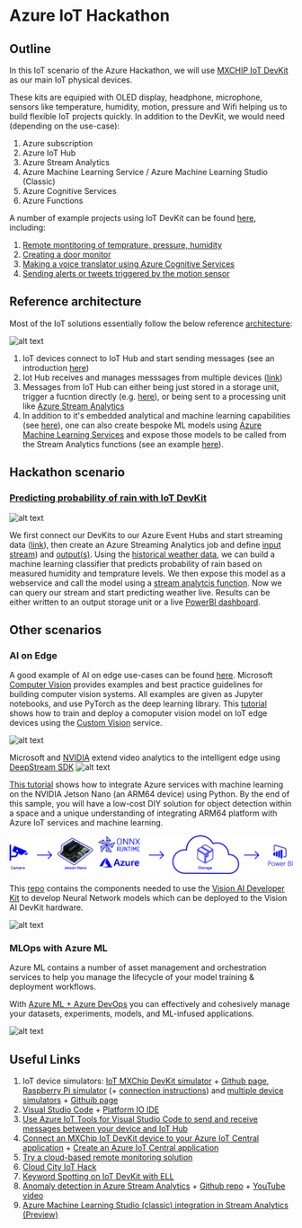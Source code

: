 # Azure IoT Hackathon

## Outline
In this IoT scenario of the Azure Hackathon, we will use [MXCHIP IoT DevKit](https://microsoft.github.io/azure-iot-developer-kit/) as our main IoT physical devices.

These kits are equipied with OLED display, headphone, microphone, sensors like temperature, humidity, motion, pressure and Wifi helping us to build flexible IoT projects quickly. In addition to the DevKit, we would need (depending on the use-case):<br>

1) Azure subscription
2) Azure IoT Hub
3) Azure Stream Analytics 
4) Azure Machine Learning Service / Azure Machine Learning Studio (Classic)
5) Azure Cognitive Services
6) Azure Functions

A number of example projects using IoT DevKit can be found [here](https://microsoft.github.io/azure-iot-developer-kit/docs/projects/), including: 
1) [Remote montitoring of temprature, pressure, humidity](https://docs.microsoft.com/en-us/azure/iot-accelerators/iot-accelerators-arduino-iot-devkit-az3166-devkit-remote-monitoring-v2)<br>
2) [Creating a door monitor](https://docs.microsoft.com/en-us/azure/iot-hub/iot-hub-arduino-iot-devkit-az3166-door-monitor)<br>
3) [Making a voice translator using Azure Cognitive Services](https://docs.microsoft.com/en-us/samples/azure-samples/mxchip-iot-devkit-translator/sample/)<br>
4) [Sending alerts or tweets triggered by the motion sensor](https://docs.microsoft.com/en-us/azure/iot-hub/iot-hub-arduino-iot-devkit-az3166-translator)<br>

## Reference architecture

Most of the IoT solutions essentially follow the below reference [architecture](https://docs.microsoft.com/en-us/azure/architecture/reference-architectures/iot/):

![alt text](https://docs.microsoft.com/en-us/azure/architecture/reference-architectures/iot/_images/iot.png) <!-- .element height="10%" width="12%" -->

1) IoT devices connect to IoT Hub and start sending messages (see an introduction [here](https://docs.microsoft.com/en-us/azure/iot-hub/iot-hub-arduino-iot-devkit-az3166-get-started)) 
2) Iot Hub receives and manages messsages from multiple devices ([link](https://docs.microsoft.com/en-us/azure/iot-hub/))
3) Messages from IoT Hub can either being just stored in a storage unit, trigger a fucntion directly (e.g. [here](https://docs.microsoft.com/en-us/azure/iot-hub/iot-hub-arduino-iot-devkit-az3166-door-monitor)), or being sent to a processing unit like [Azure Stream Analytics](https://docs.microsoft.com/en-us/azure/stream-analytics/)
4) In addition to it's embedded analytical and machine learning capabilities (see [here](https://docs.microsoft.com/en-us/azure/stream-analytics/stream-analytics-machine-learning-anomaly-detection)), one can also create bespoke ML models using [Azure Machine Learning Services](https://docs.microsoft.com/en-us/azure/machine-learning/) and expose those models to be called from the Stream Analytics functions (see an example [here](https://docs.microsoft.com/en-us/azure/stream-analytics/stream-analytics-machine-learning-integration-tutorial)).

## Hackathon scenario

### [Predicting probability of rain with IoT DevKit](https://docs.microsoft.com/en-us/azure/iot-hub/iot-hub-weather-forecast-machine-learning)
![alt text](https://docs.microsoft.com/en-us/azure/iot-hub/media/iot-hub-get-started-e2e-diagram/6.png) <!-- .element height="10%" width="12%" -->

We first connect our DevKits to our Azure Event Hubs and start streaming data ([link](https://docs.microsoft.com/en-us/azure/iot-hub/iot-hub-arduino-iot-devkit-az3166-get-started)), then create an Azure Streaming Analytics job and define [input stream](https://docs.microsoft.com/en-us/azure/stream-analytics/stream-analytics-add-inputs)) and [output(s)](https://docs.microsoft.com/en-us/azure/stream-analytics/stream-analytics-define-outputs). Using the [historical weather data](https://github.com/mozamani/nextgeniot/blob/master/files/weather_clean.csv), we can build a machine learning classifier that predicts probability of rain based on measured humidity and temprature levels. We then expose this model as a webservice and call the model using a [stream analytcis function](https://docs.microsoft.com/en-us/azure/stream-analytics/stream-analytics-scale-with-machine-learning-functions). Now we can query our stream and start predicting weather live. Results can be either written to an output storage unit or a live [PowerBI dashboard](https://docs.microsoft.com/en-us/azure/stream-analytics/stream-analytics-power-bi-dashboard).   



## Other scenarios

### AI on Edge

A good example of AI on edge use-cases can be found [here](https://github.com/microsoft/ComputerVision). Microsoft [Computer Vision](https://github.com/microsoft/ComputerVision) provides examples and best practice guidelines for building computer vision systems. All examples are given as Jupyter notebooks, and use PyTorch as the deep learning library.
This [tutorial](https://docs.microsoft.com/en-us/azure/iot-edge/tutorial-deploy-custom-vision) shows how to train and deploy a comoputer vision model on IoT edge devices using the [Custom Vision](https://docs.microsoft.com/en-us/azure/cognitive-services/custom-vision-service/home) service. <br>

![alt text](https://docs.microsoft.com/en-us/azure/iot-edge/media/tutorial-deploy-custom-vision/custom-vision-architecture.png)    

Microsoft and [NVIDIA](https://developer.nvidia.com/deepstream-sdk) extend video analytics to the intelligent edge using [DeepStream SDK](https://azure.microsoft.com/en-us/blog/microsoft-and-nvidia-extend-video-analytics-to-the-intelligent-edge/)
![alt text](https://azurecomcdn.azureedge.net/mediahandler/acomblog/media/Default/blog/e86d2867-40b5-4726-9334-82fb715526f5.jpg)

[This tutorial](https://github.com/Azure-Samples/onnxruntime-iot-edge) shows how to integrate Azure services with machine learning on the NVIDIA Jetson Nano (an ARM64 device) using Python. By the end of this sample, you will have a low-cost DIY solution for object detection within a space and a unique understanding of integrating ARM64 platform with Azure IoT services and machine learning.

![alt text](https://github.com/Azure-Samples/onnxruntime-iot-edge/raw/master/images_for_readme/arch.jpg)

This [repo](https://github.com/Microsoft/vision-ai-developer-kit) contains the components needed to use the [Vision AI Developer Kit](https://azure.github.io/Vision-AI-DevKit-Pages/) to develop Neural Network models which can be deployed to the Vision AI DevKit hardware.

![alt text](https://azure.github.io/Vision-AI-DevKit-Pages/assets/images/Peabody_spec_image.png)


### MLOps with Azure ML

Azure ML contains a number of asset management and orchestration services to help you manage the lifecycle of your model training & deployment workflows.

With [Azure ML + Azure DevOps](https://github.com/Microsoft/MLOps) you can effectively and cohesively manage your datasets, experiments, models, and ML-infused applications.  

![alt text](https://github.com/microsoft/MLOps/raw/master/media/ml-lifecycle.png)


## Useful Links

1) IoT device simulators: [IoT MXChip DevKit simulator](https://azure-samples.github.io/iot-devkit-web-simulator/) + [Github page](https://github.com/Azure-Samples/iot-devkit-web-simulator), [Raspberry Pi simulator](https://azure-samples.github.io/raspberry-pi-web-simulator/#GetStarted) (+ [connection instructions](https://docs.microsoft.com/en-us/azure/iot-hub/iot-hub-raspberry-pi-web-simulator-get-started)) and [multiple device simulators](https://www.azureiotsolutions.com/Accelerators) + [Githuib page](https://github.com/Azure/device-simulation-dotnet)
2) [Visual Studio Code](https://code.visualstudio.com/download) + [Platform IO IDE](https://platformio.org/install/ide?install=vscode)
3) [Use Azure IoT Tools for Visual Studio Code to send and receive messages between your device and IoT Hub](https://docs.microsoft.com/en-us/azure/iot-hub/iot-hub-vscode-iot-toolkit-cloud-device-messaging)
4) [Connect an MXChip IoT DevKit device to your Azure IoT Central application](https://docs.microsoft.com/en-us/azure/iot-central/preview/howto-connect-devkit) + [Create an Azure IoT Central application](https://docs.microsoft.com/en-us/azure/iot-central/preview/quick-deploy-iot-central)
5) [Try a cloud-based remote monitoring solution](https://docs.microsoft.com/en-us/azure/iot-accelerators/quickstart-remote-monitoring-deploy)
6) [Cloud City IoT Hack](https://github.com/Azure/CloudIoTHack)
7) [Keyword Spotting on IoT DevKit with ELL](https://github.com/IoTDevEnvExamples/DevKitKeywordSpotter/blob/master/README.md)
8) [Anomaly detection in Azure Stream Analytics](https://docs.microsoft.com/en-us/azure/stream-analytics/stream-analytics-machine-learning-anomaly-detection) + [Github repo](https://github.com/Azure/azure-stream-analytics) + [YouTube video](https://www.youtube.com/watch?v=Ra8HhBLdzHE)
9) [Azure Machine Learning Studio (classic) integration in Stream Analytics (Preview)](https://docs.microsoft.com/bs-latn-ba/azure/stream-analytics/stream-analytics-how-to-configure-azure-machine-learning-endpoints-in-stream-analytics)
